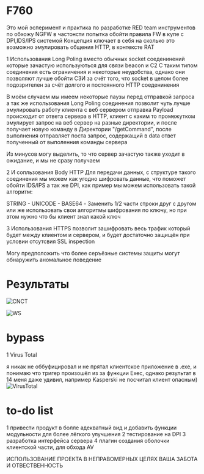 # F760
  Это мой эсперимент и практика по разработке RED team инструментов по обхожу NGFW в частонсти попытка обойти правила FW в купе с DPI,IDS/IPS системой
Концепция ключает в себя на сколько это возможно эмулировать общения HTTP, в контексте RAT

1 Использования Long Poling вместо обычных socket соеденинений которые зачастую используються для связи beacon и C2
  С таким типом соединения есть ограничения и некоторые неудобства, однако они позволяют лучше обойти СЗИ за счёт того, что socket в целом более подозрителен за счёт долгого и постоянного HTTP соеденинения

  В моём случаем мы имеем некоторые паузы перед отправкой запроса а так же использования Long Poling соединения позволит чуть лучше эмулировать работу клиента с веб сервером
  отправка Payload происходит от ответа сервера в HTTP, клиент с каким то промежутком эмулирует запрос на веб сервер на разные директории, и после получает новую команду в Директории "/getCommand", после выполнения отправляет поста запрос,
  содержащий в data ответ полученный от выполенния команды сервера

  Из минусов могу выделить, то что сервер зачастую также уходит в ожидание, и мы не сразу получаем 

2 И сопльзования Body HTTP Для передачи данных, с структуре такого соединения мы можем как угодно шифровать данные, что поможет обойти IDS/IPS а так же DPI, как пример мы можем использовать такой алгоритм:
  
  STRING - UNICODE - BASE64 - Заменить 1/2 части строки друг с другом или же использовать свои алгоритмы шифрования по ключу, но при этом нужно что бы клиент знал какой ключ

3 Использования HTTPS позволит зашифровать весь трафик который будет между клиентом и сервером, и будет достаточно защищён при условии отсутсвия SSL inspection

Могу предположить что более серъёзные системы защиты могут обнаружить аномальное поведение

# Результаты
![CNCT](https://github.com/user-attachments/assets/40220cab-ed11-47ce-9d25-117cea9fa677)

![WS](https://github.com/user-attachments/assets/b2d5b099-db2a-4363-8d50-d914ae633586)

# bypass

1 Virus Total

я никак не оббуфицировал и не прятал клиентское приложение в .exe, и понимаю что тригер произошёл из за функции Exec, однако результат в 14 меня даже удивил, например Kasperski не посчитал клиент опасным)
![VirusTotal](https://github.com/user-attachments/assets/9d4fe477-6fbd-4ea6-98a5-40d3f16a34ca)

# to-do list
1 привести продукт в болле адекватный вид и добавить функции модульности для более лёгкого улучшения
2 тестирование на DPI
3 разработка интерфейса сервера
4 плагин создания оболочки клиентской части, для обхода AV

ИСПОЛЬЗОВАНИЕ ПРОЕКТА В НЕПРАВОМЕРНЫХ ЦЕЛЯХ ВАША ЗАБОТА И ОТВЕСТВЕННОСТЬ
